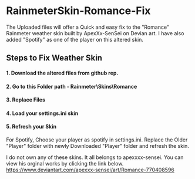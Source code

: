 # RainmeterSkin-Romance-Fix

The Uploaded files will offer a Quick and easy fix to the "Romance" Rainmeter weather skin built by ApexXx-SenSei on Devian art. I have also added "Spotify" as one of the player on this altered skin.  

## Steps to Fix Weather Skin

#### 1. Download the altered files from github rep.

#### 2. Go to this Folder path - Rainmeter\Skins\Romance 
   
#### 3. Replace Files

#### 4. Load your settings.ini skin

#### 5. Refresh your Skin

For Spotify, Choose your player as spotify in settings.ini. Replace the Older "Player" folder with newly Downloaded "Player" folder and refresh the skin.




I do not own any of these skins. It all belongs to apexxxx-sensei. You can view his orginal works by clicking the link below.
https://www.deviantart.com/apexxx-sensei/art/Romance-770408596

